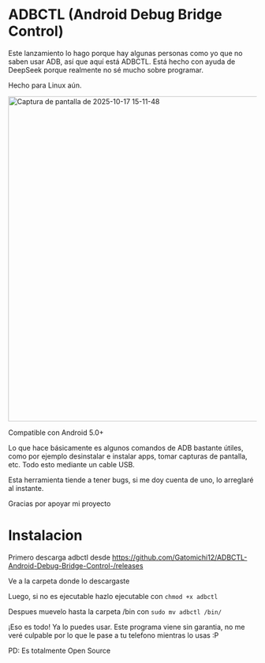 # ADBCTL (Android Debug Bridge Control)
Este lanzamiento lo hago porque hay algunas personas como yo que no saben usar ADB, así que aquí está ADBCTL. 
Está hecho con ayuda de DeepSeek porque realmente no sé mucho sobre programar.

Hecho para Linux aún.

<img width="510" height="659" alt="Captura de pantalla de 2025-10-17 15-11-48" src="https://github.com/user-attachments/assets/0fc3909a-e506-46e6-97a2-9cef98b31547" />


Compatible con Android 5.0+

Lo que hace básicamente es algunos comandos de ADB bastante útiles, como por ejemplo desinstalar e instalar apps, tomar capturas de pantalla, etc. Todo esto mediante un cable USB.

Esta herramienta tiende a tener bugs, si me doy cuenta de uno, lo arreglaré al instante.

Gracias por apoyar mi proyecto

# Instalacion
Primero descarga adbctl desde https://github.com/Gatomichi12/ADBCTL-Android-Debug-Bridge-Control-/releases

Ve a la carpeta donde lo descargaste

Luego, si no es ejecutable hazlo ejecutable con `chmod +x adbctl`

Despues muevelo hasta la carpeta /bin con `sudo mv adbctl /bin/`

¡Eso es todo! Ya lo puedes usar. Este programa viene sin garantia, no me veré culpable por lo que le pase a tu telefono mientras lo usas :P

PD: Es totalmente Open Source
